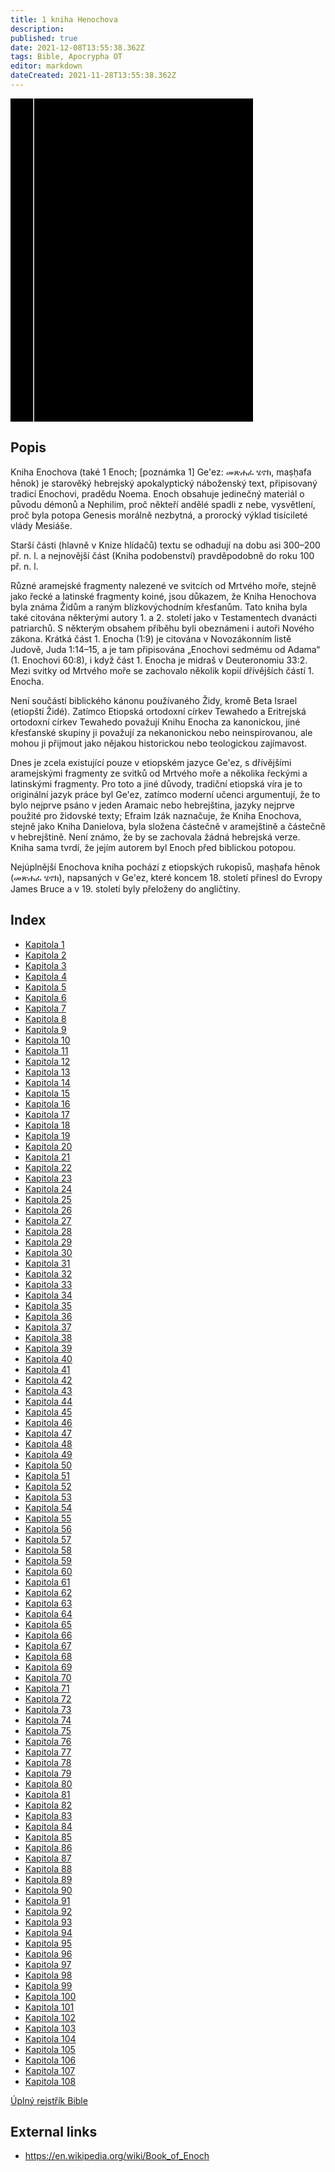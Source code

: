 ```yaml
---
title: 1 kniha Henochova
description: 
published: true
date: 2021-12-08T13:55:38.362Z
tags: Bible, Apocrypha OT
editor: markdown
dateCreated: 2021-11-28T13:55:38.362Z
---
```


<div class="urantiapedia-book-front urantiapedia-book-bible">
<svg xmlns="http://www.w3.org/2000/svg"
	width="102.6mm" height="136.8mm"
	viewBox="0 0 102.6 136.8" version="1.1">
	<g transform="translate(-7,-5)">
		<rect width="9.6" height="136.8" x="7" y="5" />
		<rect width="96.9" height="136.8" x="17" y="5" />
		<text style="font-size:5px" x="61" y="22">APOKRYFY</text>
		<text style="font-size:4px" x="61" y="125">Czech Bible Kralická, 1613</text>
		<text style="font-size:9px" x="61" y="60">1 kniha Henochova</text>
	</g>
</svg>
</div>

## Popis


Kniha Enochova (také 1 Enoch; [poznámka 1] Ge'ez: መጽሐፈ ሄኖክ, maṣḥafa hēnok) je starověký hebrejský apokalyptický náboženský text, připisovaný tradicí Enochovi, pradědu Noema. Enoch obsahuje jedinečný materiál o původu démonů a Nephilim, proč někteří andělé spadli z nebe, vysvětlení, proč byla potopa Genesis morálně nezbytná, a prorocký výklad tisícileté vlády Mesiáše.

Starší části (hlavně v Knize hlídačů) textu se odhadují na dobu asi 300–200 př. n. l. a nejnovější část (Kniha podobenství) pravděpodobně do roku 100 př. n. l.

Různé aramejské fragmenty nalezené ve svitcích od Mrtvého moře, stejně jako řecké a latinské fragmenty koiné, jsou důkazem, že Kniha Henochova byla známa Židům a raným blízkovýchodním křesťanům. Tato kniha byla také citována některými autory 1. a 2. století jako v Testamentech dvanácti patriarchů. S některým obsahem příběhu byli obeznámeni i autoři Nového zákona. Krátká část 1. Enocha (1:9) je citována v Novozákonním listě Judově, Juda 1:14–15, a je tam připisována „Enochovi sedmému od Adama“ (1. Enochovi 60:8), i když část 1. Enocha je midraš v Deuteronomiu 33:2. Mezi svitky od Mrtvého moře se zachovalo několik kopií dřívějších částí 1. Enocha.

Není součástí biblického kánonu používaného Židy, kromě Beta Israel (etiopští Židé). Zatímco Etiopská ortodoxní církev Tewahedo a Eritrejská ortodoxní církev Tewahedo považují Knihu Enocha za kanonickou, jiné křesťanské skupiny ji považují za nekanonickou nebo neinspirovanou, ale mohou ji přijmout jako nějakou historickou nebo teologickou zajímavost.

Dnes je zcela existující pouze v etiopském jazyce Ge'ez, s dřívějšími aramejskými fragmenty ze svitků od Mrtvého moře a několika řeckými a latinskými fragmenty. Pro toto a jiné důvody, tradiční etiopská víra je to originální jazyk práce byl Ge'ez, zatímco moderní učenci argumentují, že to bylo nejprve psáno v jeden Aramaic nebo hebrejština, jazyky nejprve použité pro židovské texty; Efraim Izák naznačuje, že Kniha Enochova, stejně jako Kniha Danielova, byla složena částečně v aramejštině a částečně v hebrejštině. Není známo, že by se zachovala žádná hebrejská verze. Kniha sama tvrdí, že jejím autorem byl Enoch před biblickou potopou.

Nejúplnější Enochova kniha pochází z etiopských rukopisů, maṣḥafa hēnok (መጽሐፈ ሄኖክ), napsaných v Ge'ez, které koncem 18. století přinesl do Evropy James Bruce a v 19. století byly přeloženy do angličtiny.

## Index

- [Kapitola 1](/cs/Bible/Book_of_Enoch/1)
- [Kapitola 2](/cs/Bible/Book_of_Enoch/2)
- [Kapitola 3](/cs/Bible/Book_of_Enoch/3)
- [Kapitola 4](/cs/Bible/Book_of_Enoch/4)
- [Kapitola 5](/cs/Bible/Book_of_Enoch/5)
- [Kapitola 6](/cs/Bible/Book_of_Enoch/6)
- [Kapitola 7](/cs/Bible/Book_of_Enoch/7)
- [Kapitola 8](/cs/Bible/Book_of_Enoch/8)
- [Kapitola 9](/cs/Bible/Book_of_Enoch/9)
- [Kapitola 10](/cs/Bible/Book_of_Enoch/10)
- [Kapitola 11](/cs/Bible/Book_of_Enoch/11)
- [Kapitola 12](/cs/Bible/Book_of_Enoch/12)
- [Kapitola 13](/cs/Bible/Book_of_Enoch/13)
- [Kapitola 14](/cs/Bible/Book_of_Enoch/14)
- [Kapitola 15](/cs/Bible/Book_of_Enoch/15)
- [Kapitola 16](/cs/Bible/Book_of_Enoch/16)
- [Kapitola 17](/cs/Bible/Book_of_Enoch/17)
- [Kapitola 18](/cs/Bible/Book_of_Enoch/18)
- [Kapitola 19](/cs/Bible/Book_of_Enoch/19)
- [Kapitola 20](/cs/Bible/Book_of_Enoch/20)
- [Kapitola 21](/cs/Bible/Book_of_Enoch/21)
- [Kapitola 22](/cs/Bible/Book_of_Enoch/22)
- [Kapitola 23](/cs/Bible/Book_of_Enoch/23)
- [Kapitola 24](/cs/Bible/Book_of_Enoch/24)
- [Kapitola 25](/cs/Bible/Book_of_Enoch/25)
- [Kapitola 26](/cs/Bible/Book_of_Enoch/26)
- [Kapitola 27](/cs/Bible/Book_of_Enoch/27)
- [Kapitola 28](/cs/Bible/Book_of_Enoch/28)
- [Kapitola 29](/cs/Bible/Book_of_Enoch/29)
- [Kapitola 30](/cs/Bible/Book_of_Enoch/30)
- [Kapitola 31](/cs/Bible/Book_of_Enoch/31)
- [Kapitola 32](/cs/Bible/Book_of_Enoch/32)
- [Kapitola 33](/cs/Bible/Book_of_Enoch/33)
- [Kapitola 34](/cs/Bible/Book_of_Enoch/34)
- [Kapitola 35](/cs/Bible/Book_of_Enoch/35)
- [Kapitola 36](/cs/Bible/Book_of_Enoch/36)
- [Kapitola 37](/cs/Bible/Book_of_Enoch/37)
- [Kapitola 38](/cs/Bible/Book_of_Enoch/38)
- [Kapitola 39](/cs/Bible/Book_of_Enoch/39)
- [Kapitola 40](/cs/Bible/Book_of_Enoch/40)
- [Kapitola 41](/cs/Bible/Book_of_Enoch/41)
- [Kapitola 42](/cs/Bible/Book_of_Enoch/42)
- [Kapitola 43](/cs/Bible/Book_of_Enoch/43)
- [Kapitola 44](/cs/Bible/Book_of_Enoch/44)
- [Kapitola 45](/cs/Bible/Book_of_Enoch/45)
- [Kapitola 46](/cs/Bible/Book_of_Enoch/46)
- [Kapitola 47](/cs/Bible/Book_of_Enoch/47)
- [Kapitola 48](/cs/Bible/Book_of_Enoch/48)
- [Kapitola 49](/cs/Bible/Book_of_Enoch/49)
- [Kapitola 50](/cs/Bible/Book_of_Enoch/50)
- [Kapitola 51](/cs/Bible/Book_of_Enoch/51)
- [Kapitola 52](/cs/Bible/Book_of_Enoch/52)
- [Kapitola 53](/cs/Bible/Book_of_Enoch/53)
- [Kapitola 54](/cs/Bible/Book_of_Enoch/54)
- [Kapitola 55](/cs/Bible/Book_of_Enoch/55)
- [Kapitola 56](/cs/Bible/Book_of_Enoch/56)
- [Kapitola 57](/cs/Bible/Book_of_Enoch/57)
- [Kapitola 58](/cs/Bible/Book_of_Enoch/58)
- [Kapitola 59](/cs/Bible/Book_of_Enoch/59)
- [Kapitola 60](/cs/Bible/Book_of_Enoch/60)
- [Kapitola 61](/cs/Bible/Book_of_Enoch/61)
- [Kapitola 62](/cs/Bible/Book_of_Enoch/62)
- [Kapitola 63](/cs/Bible/Book_of_Enoch/63)
- [Kapitola 64](/cs/Bible/Book_of_Enoch/64)
- [Kapitola 65](/cs/Bible/Book_of_Enoch/65)
- [Kapitola 66](/cs/Bible/Book_of_Enoch/66)
- [Kapitola 67](/cs/Bible/Book_of_Enoch/67)
- [Kapitola 68](/cs/Bible/Book_of_Enoch/68)
- [Kapitola 69](/cs/Bible/Book_of_Enoch/69)
- [Kapitola 70](/cs/Bible/Book_of_Enoch/70)
- [Kapitola 71](/cs/Bible/Book_of_Enoch/71)
- [Kapitola 72](/cs/Bible/Book_of_Enoch/72)
- [Kapitola 73](/cs/Bible/Book_of_Enoch/73)
- [Kapitola 74](/cs/Bible/Book_of_Enoch/74)
- [Kapitola 75](/cs/Bible/Book_of_Enoch/75)
- [Kapitola 76](/cs/Bible/Book_of_Enoch/76)
- [Kapitola 77](/cs/Bible/Book_of_Enoch/77)
- [Kapitola 78](/cs/Bible/Book_of_Enoch/78)
- [Kapitola 79](/cs/Bible/Book_of_Enoch/79)
- [Kapitola 80](/cs/Bible/Book_of_Enoch/80)
- [Kapitola 81](/cs/Bible/Book_of_Enoch/81)
- [Kapitola 82](/cs/Bible/Book_of_Enoch/82)
- [Kapitola 83](/cs/Bible/Book_of_Enoch/83)
- [Kapitola 84](/cs/Bible/Book_of_Enoch/84)
- [Kapitola 85](/cs/Bible/Book_of_Enoch/85)
- [Kapitola 86](/cs/Bible/Book_of_Enoch/86)
- [Kapitola 87](/cs/Bible/Book_of_Enoch/87)
- [Kapitola 88](/cs/Bible/Book_of_Enoch/88)
- [Kapitola 89](/cs/Bible/Book_of_Enoch/89)
- [Kapitola 90](/cs/Bible/Book_of_Enoch/90)
- [Kapitola 91](/cs/Bible/Book_of_Enoch/91)
- [Kapitola 92](/cs/Bible/Book_of_Enoch/92)
- [Kapitola 93](/cs/Bible/Book_of_Enoch/93)
- [Kapitola 94](/cs/Bible/Book_of_Enoch/94)
- [Kapitola 95](/cs/Bible/Book_of_Enoch/95)
- [Kapitola 96](/cs/Bible/Book_of_Enoch/96)
- [Kapitola 97](/cs/Bible/Book_of_Enoch/97)
- [Kapitola 98](/cs/Bible/Book_of_Enoch/98)
- [Kapitola 99](/cs/Bible/Book_of_Enoch/99)
- [Kapitola 100](/cs/Bible/Book_of_Enoch/100)
- [Kapitola 101](/cs/Bible/Book_of_Enoch/101)
- [Kapitola 102](/cs/Bible/Book_of_Enoch/102)
- [Kapitola 103](/cs/Bible/Book_of_Enoch/103)
- [Kapitola 104](/cs/Bible/Book_of_Enoch/104)
- [Kapitola 105](/cs/Bible/Book_of_Enoch/105)
- [Kapitola 106](/cs/Bible/Book_of_Enoch/106)
- [Kapitola 107](/cs/Bible/Book_of_Enoch/107)
- [Kapitola 108](/cs/Bible/Book_of_Enoch/108)


[Úplný rejstřík Bible](/cs/index/bible)


## External links

- https://en.wikipedia.org/wiki/Book_of_Enoch